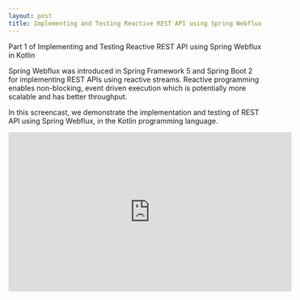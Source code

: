 ```yaml
---
layout: post
title: Implementing and Testing Reactive REST API using Spring Webflux in Kotlin - Part 1
---
```

Part 1 of Implementing and Testing Reactive REST API using Spring Webflux in Kotlin

Spring Webflux was introduced in Spring Framework 5 and Spring Boot 2 for implementing REST APIs using reactive streams. Reactive programming enables non-blocking, event driven execution which is potentially more scalable and has better throughput.

In this screencast, we demonstrate the implementation and testing of REST API using Spring Webflux, in the Kotlin programming language.

<iframe width="560" height="315" src="https://www.youtube.com/embed/1pIY98Lems0" frameborder="0" allow="accelerometer; autoplay; encrypted-media; gyroscope; picture-in-picture" allowfullscreen></iframe>
